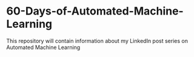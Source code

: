 # 60-Days-of-Automated-Machine-Learning
This repository will contain information about my LinkedIn post series on Automated Machine Learning 
